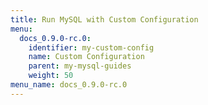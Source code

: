 ```yaml
---
title: Run MySQL with Custom Configuration
menu:
  docs_0.9.0-rc.0:
    identifier: my-custom-config
    name: Custom Configuration
    parent: my-mysql-guides
    weight: 50
menu_name: docs_0.9.0-rc.0
---
```

